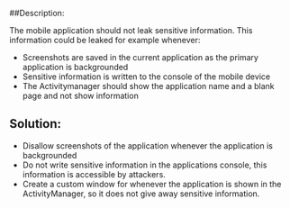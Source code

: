 ##Description:

The mobile application should not leak sensitive information. This information could be leaked for example whenever:

- Screenshots are saved in the current application as the primary  application is backgrounded 
- Sensitive information is written to the console of the mobile device
- The Activitymanager should show the application name and a blank page and not show information

## Solution:

- Disallow screenshots of the application whenever the application is backgrounded
- Do not write sensitive information in the applications console, this information is accessible by attackers.
- Create a custom window for whenever the application is shown in the ActivityManager, so it does not give away sensitive
  information.
